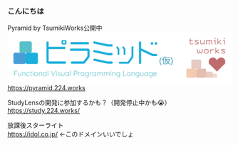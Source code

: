### こんにちは
Pyramid by TsumikiWorks公開中
![Pyramid by TsumikiWorks](Pyramid_with_TsumikiWorks.svg)
https://pyramid.224.works

StudyLensの開発に参加するかも？（開発停止中かも😭）<br>https://study.224.works/

放課後スターライト<br>https://idol.co.jp/ ←このドメインいいでしょ
